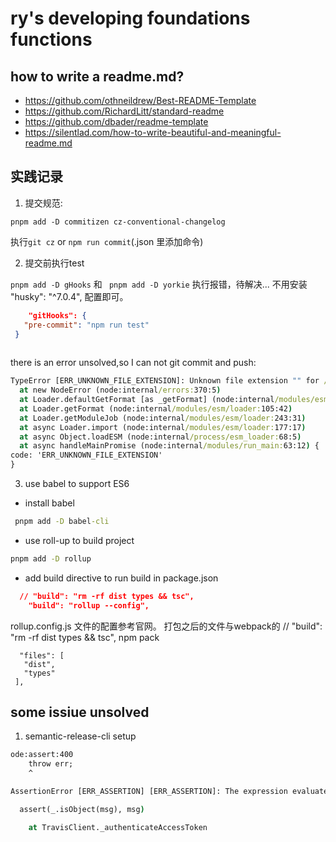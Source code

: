 # ry's developing foundations functions


## how to write a readme.md?
 - https://github.com/othneildrew/Best-README-Template
  - https://github.com/RichardLitt/standard-readme
  - https://github.com/dbader/readme-template
  - https://silentlad.com/how-to-write-beautiful-and-meaningful-readme.md

  
  ## 实践记录
  1. 提交规范:

  `pnpm add -D commitizen cz-conventional-changelog`

执行`git cz` or `npm run commit`(.json 里添加命令)

2.  提交前执行test

`pnpm add -D gHooks` 和 ` pnpm add -D yorkie`
执行报错，待解决...
不用安装  "husky": "^7.0.4", 配置即可。

 ```json
     "gitHooks": {
    "pre-commit": "npm run test"
  } 
  
  ```
  there is an error unsolved,so I can not git commit and push:
  ```cmd
  TypeError [ERR_UNKNOWN_FILE_EXTENSION]: Unknown file extension "" for /Users/renya/Desktop/ui-demo/yar/.git/hooks/prepare-commit-msg
    at new NodeError (node:internal/errors:370:5)
    at Loader.defaultGetFormat [as _getFormat] (node:internal/modules/esm/get_format:71:15)
    at Loader.getFormat (node:internal/modules/esm/loader:105:42)
    at Loader.getModuleJob (node:internal/modules/esm/loader:243:31)
    at async Loader.import (node:internal/modules/esm/loader:177:17)
    at async Object.loadESM (node:internal/process/esm_loader:68:5)
    at async handleMainPromise (node:internal/modules/run_main:63:12) {
  code: 'ERR_UNKNOWN_FILE_EXTENSION'
}
```

3. use babel to support ES6
 - install babel
```cmd
 pnpm add -D babel-cli
```
- use roll-up to build project

```cmd
pnpm add -D rollup   
```

- add build directive to run build in package.json
```json
  // "build": "rm -rf dist types && tsc",
    "build": "rollup --config",
```
rollup.config.js 文件的配置参考官网。
打包之后的文件与webpack的
 // "build": "rm -rf dist types && tsc",
 npm pack 
 ```
   "files": [
    "dist",
    "types"
  ],
  ```
## some issiue unsolved
1. semantic-release-cli  setup 

```cmd
ode:assert:400
    throw err;
    ^

AssertionError [ERR_ASSERTION] [ERR_ASSERTION]: The expression evaluated to a falsy value:

  assert(_.isObject(msg), msg)

    at TravisClient._authenticateAccessToken

 ```


 